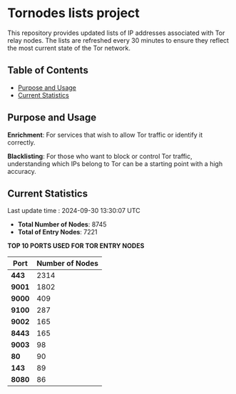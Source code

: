 # Tornodes lists project

This repository provides updated lists of IP addresses associated with Tor relay nodes. The lists are refreshed every 30 minutes to ensure they reflect the most current state of the Tor network.

## Table of Contents

- [Purpose and Usage](#purpose-and-usage)
- [Current Statistics](#current-statistics)


## Purpose and Usage

**Enrichment**: For services that wish to allow Tor traffic or identify it correctly.

**Blacklisting**: For those who want to block or control Tor traffic, understanding which IPs belong to Tor can be a starting point with a high accuracy.

## Current Statistics

Last update time : 2024-09-30 13:30:07 UTC

- **Total Number of Nodes**: 8745
- **Total of Entry Nodes**: 7221

**TOP 10 PORTS USED FOR TOR ENTRY NODES**

| **Port** | **Number of Nodes** |
|------|-----------------|
| **443**   | 2314  |
| **9001**   | 1802  |
| **9000**   | 409  |
| **9100**   | 287  |
| **9002**   | 165  |
| **8443**   | 165  |
| **9003**   | 98  |
| **80**   | 90  |
| **143**   | 89  |
| **8080**   | 86  |


